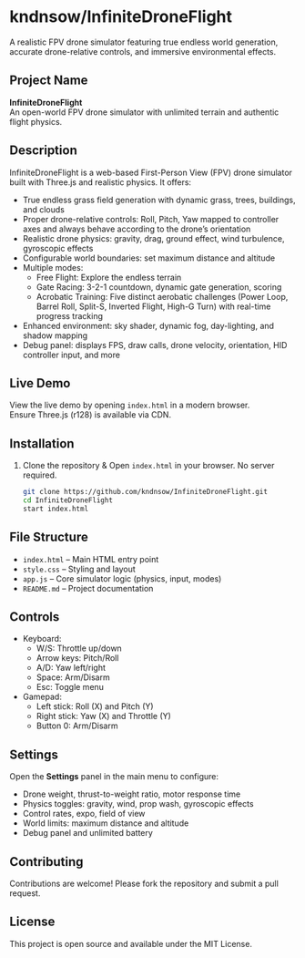# kndnsow/InfiniteDroneFlight

A realistic FPV drone simulator featuring true endless world generation, accurate drone-relative controls, and immersive environmental effects.

## Project Name

**InfiniteDroneFlight**  
An open-world FPV drone simulator with unlimited terrain and authentic flight physics.

## Description

InfiniteDroneFlight is a web-based First-Person View (FPV) drone simulator built with Three.js and realistic physics. It offers:

- True endless grass field generation with dynamic grass, trees, buildings, and clouds  
- Proper drone-relative controls: Roll, Pitch, Yaw mapped to controller axes and always behave according to the drone’s orientation  
- Realistic drone physics: gravity, drag, ground effect, wind turbulence, gyroscopic effects  
- Configurable world boundaries: set maximum distance and altitude  
- Multiple modes:
  - Free Flight: Explore the endless terrain  
  - Gate Racing: 3-2-1 countdown, dynamic gate generation, scoring  
  - Acrobatic Training: Five distinct aerobatic challenges (Power Loop, Barrel Roll, Split-S, Inverted Flight, High-G Turn) with real-time progress tracking  
- Enhanced environment: sky shader, dynamic fog, day-lighting, and shadow mapping  
- Debug panel: displays FPS, draw calls, drone velocity, orientation, HID controller input, and more  

## Live Demo

View the live demo by opening `index.html` in a modern browser.  
Ensure Three.js (r128) is available via CDN.

## Installation

1. Clone the repository & Open `index.html` in your browser. No server required.
   ```bash
   git clone https://github.com/kndnsow/InfiniteDroneFlight.git
   cd InfiniteDroneFlight
   start index.html
   ```

## File Structure

- `index.html` – Main HTML entry point  
- `style.css` – Styling and layout  
- `app.js` – Core simulator logic (physics, input, modes)  
- `README.md` – Project documentation  

## Controls

- Keyboard:  
  - W/S: Throttle up/down  
  - Arrow keys: Pitch/Roll  
  - A/D: Yaw left/right  
  - Space: Arm/Disarm  
  - Esc: Toggle menu  
- Gamepad:  
  - Left stick: Roll (X) and Pitch (Y)  
  - Right stick: Yaw (X) and Throttle (Y)  
  - Button 0: Arm/Disarm  

## Settings

Open the **Settings** panel in the main menu to configure:

- Drone weight, thrust-to-weight ratio, motor response time  
- Physics toggles: gravity, wind, prop wash, gyroscopic effects  
- Control rates, expo, field of view  
- World limits: maximum distance and altitude  
- Debug panel and unlimited battery  

## Contributing

Contributions are welcome! Please fork the repository and submit a pull request.

## License

This project is open source and available under the MIT License.